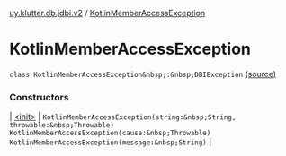 [uy.klutter.db.jdbi.v2](../index.md) / [KotlinMemberAccessException](.)


# KotlinMemberAccessException

`class KotlinMemberAccessException&nbsp;:&nbsp;DBIException` [(source)](https://github.com/kohesive/klutter/blob/master/db-jdbi-v2-jdk6/src/main/kotlin/uy/klutter/db/jdbi/v2/Exceptions.kt#L5)



### Constructors


| [&lt;init&gt;](-init-.md) | `KotlinMemberAccessException(string:&nbsp;String, throwable:&nbsp;Throwable)`
`KotlinMemberAccessException(cause:&nbsp;Throwable)`
`KotlinMemberAccessException(message:&nbsp;String)` |

